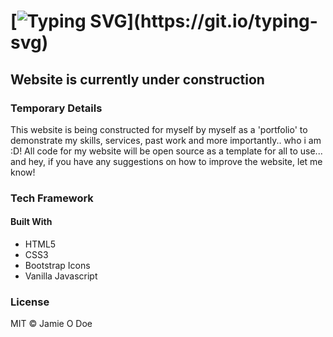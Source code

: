 # [![Typing SVG](https://readme-typing-svg.demolab.com?font=Fira+Code&size=23&pause=1000&repeat=false&width=700&lines=Welcome+to+My+Personal+Portfolio+Repository!)](https://git.io/typing-svg)

## **Website is currently under construction**

### Temporary Details

This website is being constructed for myself by myself as a 'portfolio' to demonstrate my skills, services, past work and more importantly.. who i am :D!
All code for my website will be open source as a template for all to use... and hey, if you have any suggestions on how to improve the website, let me know!

### Tech Framework

#### Built With

* HTML5
* CSS3
* Bootstrap Icons
* Vanilla Javascript

### License

MIT © Jamie O Doe

<!--
## Accessing the Website

To access my website, simply search JamieDoe.me in your browsers search bar... et voila!

-->